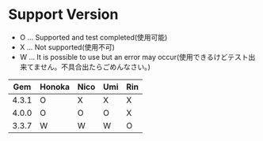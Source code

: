 # Support Version

- O ... Supported and test completed(使用可能)
- X ... Not supported(使用不可)
- W ... It is possible to use but an error may occur(使用できるけどテスト出来てません。不具合出たらごめんなさい。)

| Gem   | Honoka | Nico | Umi | Rin |
| ----- | ------ | ---- | --- | --- |
| 4.3.1 | O      | X    | X   | X   |
| 4.0.0 | O      | O    | O   | X   |
| 3.3.7 | W      | W    | W   | O   |
